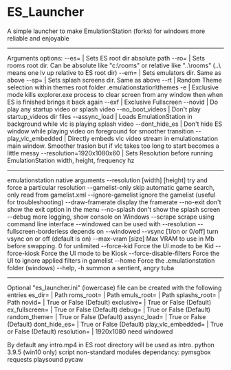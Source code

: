 # ES_Launcher
A simple launcher to make EmulationStation (forks) for windows more reliable and enjoyable
______________________________________________________________________________________________________________________________________________________________________
Arguments options:
--es=							        | Sets ES root dir absolute path
--ro=			      				  | Sets rooms root dir. Can be absolute like "c:\rooms" or relative like "..\rooms" (..\ means one lv up relative to ES root dir)
--em=						      	  | Sets emulators dir. Same as above
--sp=							        | Sets splash screens dir. Same as above
--rt							        | Random Theme selection within themes root folder .emulationstation\themes
-e								        | Exclusive mode kills explorer.exe process to clear screen from any window then when ES is finished brings it back again
--exf							        | Exclusive Fullscreen
--novid							      | Do play any startup video or splash video
--no_boot_videos				  | Don't play startup_videos dir files
--assync_load				  	  | Loads EmulationStation in background while vlc is playing splash video
--dont_hide_es					  | Don't hide ES window while playing video on foreground for smoother transition
--play_vlc_embedded			  | Directly embeds vlc video stream in emulationstation main window. Smoother trasion but if vlc takes too long to start becomes a little messy
--resolution=1920x1080x60 | Sets Resolution before running EmulationStation width, height, frequency hz
______________________________________________________________________________________________________________________________________________________________________
emulationstation native arguments
--resolution [width] [height]   try and force a particular resolution
--gamelist-only                 skip automatic game search, only read from gamelist.xml
--ignore-gamelist               ignore the gamelist (useful for troubleshooting)
--draw-framerate                display the framerate
--no-exit                       don't show the exit option in the menu
--no-splash                     don't show the splash screen
--debug                         more logging, show console on Windows
--scrape                        scrape using command line interface
--windowed                      can be used with --resolution
--fullscreen-borderless			    depends on --windowed
--vsync [1/on or 0/off]         turn vsync on or off (default is on)
--max-vram [size]               Max VRAM to use in Mb before swapping. 0 for unlimited
--force-kid             	    	Force the UI mode to be Kid
--force-kiosk           		    Force the UI mode to be Kiosk
--force-disable-filters         Force the UI to ignore applied filters in gamelist
--home							            Force the .emulationstation folder (windows)
--help, -h                      summon a sentient, angry tuba
______________________________________________________________________________________________________________________________________________________________________
Optional "es_launcher.ini" (lowercase) file can be created with the following entries
es_dir=							  | Path
roms_root=						| Path
emuls_root=						| Path
splashs_root=					| Path
novid=							  | True or False (Default)
exclusive=						| True or False (Default)
ex_fullscreen=  			| True or False (Default)
debug=							  | True or False (Default)
random_theme=					| True or False (Default)
assync_load=    			| True or False (Default)
dont_hide_es=					| True or False (Default)
play_vlc_embedded=		| True or False (Default)
resolution=						| 1920x1080 need windowed

By default any intro.mp4 in ES root directory will be used as intro.
python 3.9.5 (win10 only) script non-standard modules dependancy:
pymsgbox
requests
playsound
pycaw
